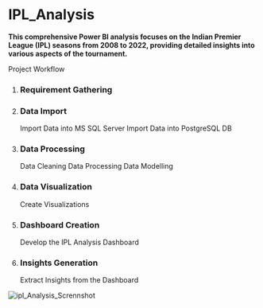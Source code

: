 # IPL_Analysis

**This comprehensive Power BI analysis focuses on the Indian Premier League (IPL) seasons from 2008 to 2022, providing detailed insights into various aspects of the tournament.**

Project Workflow
1. ### Requirement Gathering
	
2.	### Data Import
     Import Data into MS SQL Server
  	 Import Data into PostgreSQL DB

3. ### Data Processing
     Data Cleaning
     Data Processing
     Data Modelling

4.	### Data Visualization
     Create Visualizations
  	
5.	### Dashboard Creation
     Develop the IPL Analysis Dashboard
  	
6.	### Insights Generation
     Extract Insights from the Dashboard

![ipl_Analysis_Scrennshot](https://github.com/siddharthnaik03/IPL_Analysis/assets/173901732/3dee8686-2426-48d9-8a99-e706333b5b91)
